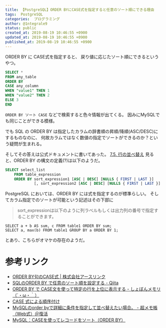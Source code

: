 ```yaml
---
title: 【PostgreSQL】ORDER BYにCASE式を指定すると任意のソート順にできる理由
tags:  PostgreSQL
categories:  プログラミング
author: @1ntegrale9
status: public
created_at: 2019-08-19 10:46:55 +0900
updated_at: 2019-08-19 10:46:55 +0900
published_at: 2019-08-19 10:46:55 +0900
---
```

ORDER BY に CASE式を指定すると、
戻り値に応じたソート順にできるというやつ。

```sql
SELECT *
FROM any_table
ORDER BY
CASE any_column
WHEN "value1" THEN 1
WHEN "value2" THEN 2
ELSE 3
END
```
`ORDER BY ソート CASE` などで検索すると色々情報が出てくる。
因みにMySQLでも同じことができる模様。

でも SQL の ORDER BY は指定したカラムの辞書順の昇順/降順(ASC/DESC)にするものなのに、
何故カラムではなく数値の指定でソートができるのか？という疑問が生まれる。

そしてその答えは公式ドキュメントに書いてあった。
[7.5. 行の並べ替え](https://www.postgresql.jp/document/11/html/queries-order.html)
見ると、ORDER BY の構文の定義(?)は以下のようだ。

```sql
SELECT select_list
    FROM table_expression
    ORDER BY sort_expression1 [ASC | DESC] [NULLS { FIRST | LAST }]
             [, sort_expression2 [ASC | DESC] [NULLS { FIRST | LAST }] ...]
```

PostgreSQL においては、ORDER BY には式を指定するのが標準らしい。
そしてカラム指定でのソートが可能という記述はその下部に

> sort_expressionは以下のように列ラベルもしくは出力列の番号で指定することができます。

```
SELECT a + b AS sum, c FROM table1 ORDER BY sum;
SELECT a, max(b) FROM table1 GROUP BY a ORDER BY 1;
```

とあり、こちらがオマケの存在のようだ。

# 参考リンク

- [ORDER BY句のCASE式 | 株式会社アースリンク](https://www.earthlink.co.jp/engineerblog/intra-mart-engineerblog/2840/)
- [SQLのORDER BY で任意のソート順を設定する - Qiita](https://qiita.com/gooddoog/items/f37f3d3f0081b5b39e05)
- [ORDER BY で CASE文を使って特定の行を上位に表示する - しょぼんメモリ （´・ω・｀）](https://shobon.hatenablog.com/entry/2016/06/20/222111)
- [CASE 式による順序付け](https://www.ibm.com/support/knowledgecenter/ja/SSGU8G_12.1.0/com.ibm.sqls.doc/ids_sqs_0112.htm)
- [MySQLのorder byで詳細に条件を指定して並べ替えたい場合。 - 超メモ帳（Web式）＠復活](https://www.ituki-yu2.net/entry/Flexible_order_by)
- [MySQL：CASEを使ってレコードをソート（ORDER BY）](https://deep-blog.jp/engineer/5299/)
